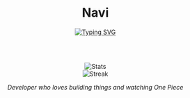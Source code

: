 <div align="center">

# Navi

[![Typing SVG](https://readme-typing-svg.herokuapp.com?font=Fira+Code&size=18&duration=3000&pause=1000&color=00FFFF&center=true&vCenter=true&width=300&lines=Developer;One+Piece+Fan)](https://git.io/typing-svg)

<br><br>

<img src="https://github-readme-stats.vercel.app/api?username=AgentSniffer&show_icons=true&theme=radical&title_color=00FFFF&icon_color=00FFFF&text_color=FFFFFF&bg_color=0D1117" alt="Stats" />

<br>

<img src="https://streak-stats.demolab.com?user=AgentSniffer&theme=dark&background=0D1117&ring=00FFFF&fire=00FFFF&currStreakLabel=00FFFF&sideLabels=00FFFF&dates=FFFFFF&hide_border=true&short_numbers=true&date_format=M%20j%5B%2C%20Y%5D&hide_total_contributions=true" alt="Streak" />

<br>

*Developer who loves building things and watching One Piece*

</div>
